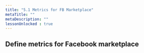 ```yaml
---
title: "5.1 Metrics for FB Marketplace"
metaTitle: ""
metaDescription: ""
lessonUnlocked : true
---
```



## Define metrics for Facebook marketplace



<YoutubeView id="_FANcClDHa8"/>